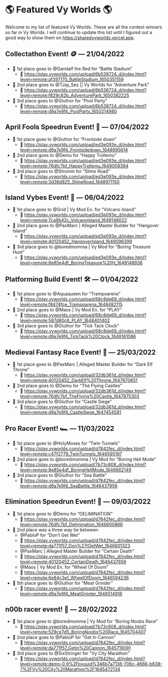# 🌎 Featured Vy Worlds 🌎

Welcome to my list of featured Vy Worlds. These are all the contest winners so far in Vy Worlds. I will continue to update this list until I figured out a good way to show them on https://sharedvyworlds.vercel.app.

## Collectathon Event! 🪙 — 21/04/2022
- 🥇 1st place goes to @Gandalf the Red  for  “Battle Stadium”
  - 🔗 https://play.vyworlds.com/upload/6b538724_d/index.html?level=remote:af397170_BattleStadium_1650351159
- 🥈 2nd place goes to @TJay_Sez || Vy Worlds  for “Adventure Park”
  - 🔗 https://play.vyworlds.com/upload/6b538724_d/index.html?level=remote:f829c82b_AdventurePark_1650382225
- 🥉 3rd place goes to @Gluthor  for “Pool Party”
  - 🔗 https://play.vyworlds.com/upload/6b538724_d/index.html?level=remote:d9a7e9f4_PoolParty_1650214980

## April Fools Speedrun Event! 🤪  — 07/04/2022
- 🥇 1st place goes to @Gluthor  for  “Frontside down”
  - 🔗 https://play.vyworlds.com/upload/ed3e093e_d/index.html?level=remote:d9a7e9f4_Frontsidedown_1648995614
- 🥈 2nd place goes to @Demu  for “Happy Trollemu”
  - 🔗 https://play.vyworlds.com/upload/ed3e093e_d/index.html?level=remote:76dfc7bf_HappyTrollemu_1649008384
- 🥉 3rd place goes to @Stromm  for “Slime Road”
  - 🔗 https://play.vyworlds.com/upload/ed3e093e_d/index.html?level=remote:3d36d825_SlimeRoad_1648971150

## Island Vybes Event! 🌴  — 06/04/2022
- 🥇 1st place goes to @Grid | Vy Mod En.  for  “Volcano Island”
  - 🔗 https://play.vyworlds.com/upload/ed3e093e_d/index.html?level=remote:7ca9b42c_VolcanoIsland_1649148022
- 🥈 2nd place goes to @PaxMarc | Alleged Master Builder  for “Hangover Island”
  - 🔗 https://play.vyworlds.com/upload/ed3e093e_d/index.html?level=remote:40120452_HangoverIsland_1649096399
- 🥉 3rd place goes to @boredmomma | Vy Mod for “Boring Treasure Hunt”
  - 🔗 https://play.vyworlds.com/upload/ed3e093e_d/index.html?level=remote:8e85e4df_BoringTreasure%20H_1649148936

## Platforming Build Event! 🛠️ — 01/04/2022
- 🥇 1st place goes to @Aquaqueen for  “Trampoarena”
  - 🔗 https://play.vyworlds.com/upload/68c8de69_d/index.html?level=remote:f8474fce_Trampoarena_1648482115
- 🥈 2nd place goes to @Maos | Vy Mod En. for “PLAY”
  - 🔗 https://play.vyworlds.com/upload/68c8de69_d/index.html?level=remote:587d80c8_PLAY_1648401402
- 🥉 3rd place goes to @Gluthor for “Tick Tack Clock”
  - 🔗 https://play.vyworlds.com/upload/68c8de69_d/index.html?level=remote:d9a7e9f4_TickTack%20Clock_1648161086

## Medieval Fantasy Race Event! 🏰 — 25/03/2022
- 🥇 1st place goes to @PaxMarc | Alleged Master Builder for “Dark Elf Throne”
  - 🔗 https://play.vyworlds.com/upload/32db361d_d/index.html?level=remote:40120452_DarkElf%20Throne_1647670651
- 🥈 2nd place goes to @Demu for “The Flying Castles”
  - 🔗 https://play.vyworlds.com/upload/32db361d_d/index.html?level=remote:76dfc7bf_TheFlying%20Castle_1647875303
- 🥉 3rd place goes to @Gluthor for “Castle Siege”
  - 🔗 https://play.vyworlds.com/upload/32db361d_d/index.html?level=remote:d9a7e9f4_CastleSiege_1647454581

## Pro Racer Event! 🏎️  — 11/03/2022
- 🥇 1st place goes to @HolyMoses for  “Twin Tunnels”
  - 🔗 https://play.vyworlds.com/upload/d7842fec_d/index.html?level=remote:c47f2779_TwinTunnels_1646595197
- 🥈 2nd place goes to @boredmomma | Vy Mod for “Boring Hell Mode”
  - 🔗 https://play.vyworlds.com/upload/7b73c608_d/index.html?level=remote:8e85e4df_BoringHellMode_1646662149
- 🥉 3rd place goes to @Gluthor for “Sea Battle”
  - 🔗 https://play.vyworlds.com/upload/d7842fec_d/index.html?level=remote:d9a7e9f4_SeaBattle_1646437956

## Elimination Speedrun Event! 🎊 — 09/03/2022
- 🥇 1st place goes to @Demu for “DELIMINATION”
  - 🔗 https://play.vyworlds.com/upload/d7842fec_d/index.html?level=remote:76dfc7bf_Delimination_1646600866
- 🥈 2nd place was a three way tie between:
  - @PabloP for “Don’t Get Wet”
  - 🔗 https://play.vyworlds.com/upload/d7842fec_d/index.html?level=remote:da771f57_Don%27tGetWet_1646601323
  - @PaxMarc | Alleged Master Builder for “Certain Death”
  - 🔗 https://play.vyworlds.com/upload/d7842fec_d/index.html?level=remote:40120452_CertainDeath_1646437659
  - @Maos | Vy Mod En. for “Wheel Of Doom”
  - 🔗 https://play.vyworlds.com/upload/d7842fec_d/index.html?level=remote:6e84c3ef_WheelOfDoom_1646594236
- 🏅 5th place goes to @Gluthor for “Meat Grinder”
  - 🔗 https://play.vyworlds.com/upload/d7842fec_d/index.html?level=remote:d9a7e9f4_MeatGrinder_1646514916

## n00b racer event! 🏁  — 28/02/2022
- 🥇 1st place goes to @boredmomma | Vy Mod for “Boring Noobs Race”
  - 🔗 https://play.vyworlds.com/upload/7b73c608_d/index.html?level=remote:529ce7d5_BoringNoobs%20Race_1645704407
- 🥈 2nd place goes to @PabloP for "Get In Cannon"
  - 🔗 https://play.vyworlds.com/upload/d7842fec_d/index.html?level=remote:da771f57_Getin%20Cannon_1645719091
- 🏅 3rd place goes to @SixStringer for "Vy City Marathon"
  - 🔗 https://play.vyworlds.com/upload/d7842fec_d/index.html?level=remote:demo-0.9%2Fpvuuid%3A6b7a7136-706c-4666-b638-7%2FVy%20City%20Marathon%2F1645472134
